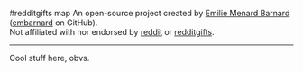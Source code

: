 #redditgifts map
An open-source project created by [Emilie Menard Barnard](embarnard.com) \([embarnard](http://embarnard.github.io) on GitHub\).
<br>Not affiliated with nor endorsed by [reddit](reddit.com) or [redditgifts](redditgifts.com).
***
Cool stuff here, obvs.
